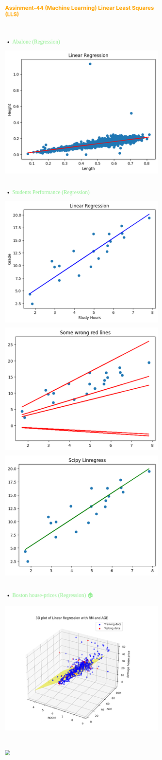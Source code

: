 <p style="color: orange; font-weight: bold; font-size: 18px">Assinment-44 (Machine Learning) Linear Least Squares (LLS)</p>
<br>
<br>

- <p style="color: lightgreen; font-size: 18px; font-family: Tahoma">Abalone (Regression)</p>
![](data/abalone-LLS.png)

<br>

- <p style="color: lightgreen; font-size: 18px; font-family: Tahoma">Students Performance (Regression)</p>

![](data/Students-Performance-LLS.png)

![](data/5-wrong-line.png)

![](data/Students-Performance-Scipy-Linregress.png)

<br>

- <p style="color: lightgreen; font-size: 18px; font-family: Tahoma">Boston house-prices (Regression) 🏠</p>

![](data/boston.png)

<br>
<br>

![](data)

<br>



